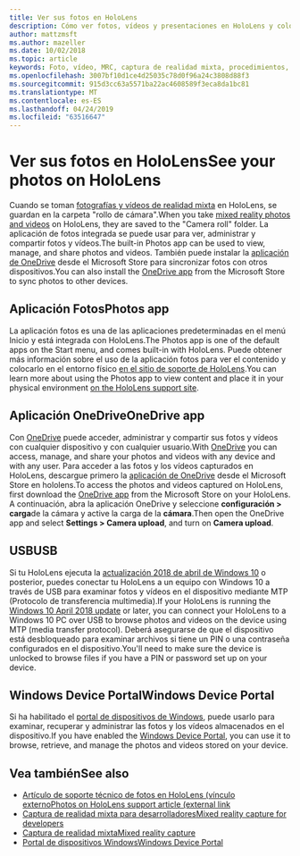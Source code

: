 ```yaml
---
title: Ver sus fotos en HoloLens
description: Cómo ver fotos, vídeos y presentaciones en HoloLens y colocarlos en el entorno físico.
author: mattzmsft
ms.author: mazeller
ms.date: 10/02/2018
ms.topic: article
keywords: Foto, vídeo, MRC, captura de realidad mixta, procedimientos, OneDrive, HoloLens, PIN, lugar, presentación de presentaciones
ms.openlocfilehash: 3007bf10d1ce4d25035c78d0f96a24c3808d88f3
ms.sourcegitcommit: 915d3cc63a5571ba22ac4608589f3eca8da1bc81
ms.translationtype: MT
ms.contentlocale: es-ES
ms.lasthandoff: 04/24/2019
ms.locfileid: "63516647"
---
```

# <a name="see-your-photos-on-hololens"></a><span data-ttu-id="4c978-104">Ver sus fotos en HoloLens</span><span class="sxs-lookup"><span data-stu-id="4c978-104">See your photos on HoloLens</span></span>

<span data-ttu-id="4c978-105">Cuando se toman [fotografías y vídeos de realidad mixta](mixed-reality-capture.md) en HoloLens, se guardan en la carpeta "rollo de cámara".</span><span class="sxs-lookup"><span data-stu-id="4c978-105">When you take [mixed reality photos and videos](mixed-reality-capture.md) on HoloLens, they are saved to the "Camera roll" folder.</span></span> <span data-ttu-id="4c978-106">La aplicación de fotos integrada se puede usar para ver, administrar y compartir fotos y vídeos.</span><span class="sxs-lookup"><span data-stu-id="4c978-106">The built-in Photos app can be used to view, manage, and share photos and videos.</span></span> <span data-ttu-id="4c978-107">También puede instalar la [aplicación de OneDrive](https://www.microsoft.com/p/onedrive/9wzdncrfj1p3) desde el Microsoft Store para sincronizar fotos con otros dispositivos.</span><span class="sxs-lookup"><span data-stu-id="4c978-107">You can also install the [OneDrive app](https://www.microsoft.com/p/onedrive/9wzdncrfj1p3) from the Microsoft Store to sync photos to other devices.</span></span> 

## <a name="photos-app"></a><span data-ttu-id="4c978-108">Aplicación Fotos</span><span class="sxs-lookup"><span data-stu-id="4c978-108">Photos app</span></span>

<span data-ttu-id="4c978-109">La aplicación fotos es una de las aplicaciones predeterminadas en el menú Inicio y está integrada con HoloLens.</span><span class="sxs-lookup"><span data-stu-id="4c978-109">The Photos app is one of the default apps on the Start menu, and comes built-in with HoloLens.</span></span> <span data-ttu-id="4c978-110">Puede obtener más información sobre el uso de la aplicación fotos para ver el contenido y colocarlo en el entorno físico [en el sitio de soporte de HoloLens](https://support.microsoft.com/help/12648).</span><span class="sxs-lookup"><span data-stu-id="4c978-110">You can learn more about using the Photos app to view content and place it in your physical environment [on the HoloLens support site](https://support.microsoft.com/help/12648).</span></span> 

## <a name="onedrive-app"></a><span data-ttu-id="4c978-111">Aplicación OneDrive</span><span class="sxs-lookup"><span data-stu-id="4c978-111">OneDrive app</span></span>

<span data-ttu-id="4c978-112">Con [OneDrive](https://onedrive.live.com/) puede acceder, administrar y compartir sus fotos y vídeos con cualquier dispositivo y con cualquier usuario.</span><span class="sxs-lookup"><span data-stu-id="4c978-112">With [OneDrive](https://onedrive.live.com/) you can access, manage, and share your photos and videos with any device and with any user.</span></span> <span data-ttu-id="4c978-113">Para acceder a las fotos y los vídeos capturados en HoloLens, descargue primero la [aplicación de OneDrive](https://www.microsoft.com/p/onedrive/9wzdncrfj1p3) desde el Microsoft Store en hololens.</span><span class="sxs-lookup"><span data-stu-id="4c978-113">To access the photos and videos captured on HoloLens, first download the [OneDrive app](https://www.microsoft.com/p/onedrive/9wzdncrfj1p3) from the Microsoft Store on your HoloLens.</span></span> <span data-ttu-id="4c978-114">A continuación, abra la aplicación OneDrive y seleccione **configuración > carga**de la cámara y active la carga de la **cámara**.</span><span class="sxs-lookup"><span data-stu-id="4c978-114">Then open the OneDrive app and select **Settings > Camera upload**, and turn on **Camera upload**.</span></span>

## <a name="usb"></a><span data-ttu-id="4c978-115">USB</span><span class="sxs-lookup"><span data-stu-id="4c978-115">USB</span></span> 

<span data-ttu-id="4c978-116">Si tu HoloLens ejecuta la [actualización 2018 de abril de Windows 10](release-notes-april-2018.md) o posterior, puedes conectar tu HoloLens a un equipo con Windows 10 a través de USB para examinar fotos y vídeos en el dispositivo mediante MTP (Protocolo de transferencia multimedia).</span><span class="sxs-lookup"><span data-stu-id="4c978-116">If your HoloLens is running the [Windows 10 April 2018 update](release-notes-april-2018.md) or later, you can connect your HoloLens to a Windows 10 PC over USB to browse photos and videos on the device using MTP (media transfer protocol).</span></span> <span data-ttu-id="4c978-117">Deberá asegurarse de que el dispositivo está desbloqueado para examinar archivos si tiene un PIN o una contraseña configurados en el dispositivo.</span><span class="sxs-lookup"><span data-stu-id="4c978-117">You'll need to make sure the device is unlocked to browse files if you have a PIN or password set up on your device.</span></span> 

## <a name="windows-device-portal"></a><span data-ttu-id="4c978-118">Windows Device Portal</span><span class="sxs-lookup"><span data-stu-id="4c978-118">Windows Device Portal</span></span>

<span data-ttu-id="4c978-119">Si ha habilitado el [portal de dispositivos de Windows](using-the-windows-device-portal.md#mixed-reality-capture), puede usarlo para examinar, recuperar y administrar las fotos y los vídeos almacenados en el dispositivo.</span><span class="sxs-lookup"><span data-stu-id="4c978-119">If you have enabled the [Windows Device Portal](using-the-windows-device-portal.md#mixed-reality-capture), you can use it to browse, retrieve, and manage the photos and videos stored on your device.</span></span>

## <a name="see-also"></a><span data-ttu-id="4c978-120">Vea también</span><span class="sxs-lookup"><span data-stu-id="4c978-120">See also</span></span>

* [<span data-ttu-id="4c978-121">Artículo de soporte técnico de fotos en HoloLens (vínculo externo</span><span class="sxs-lookup"><span data-stu-id="4c978-121">Photos on HoloLens support article (external link</span></span>](https://support.microsoft.com/help/12648)
* [<span data-ttu-id="4c978-122">Captura de realidad mixta para desarrolladores</span><span class="sxs-lookup"><span data-stu-id="4c978-122">Mixed reality capture for developers</span></span>](mixed-reality-capture-for-developers.md)
* [<span data-ttu-id="4c978-123">Captura de realidad mixta</span><span class="sxs-lookup"><span data-stu-id="4c978-123">Mixed reality capture</span></span>](mixed-reality-capture.md)
* [<span data-ttu-id="4c978-124">Portal de dispositivos Windows</span><span class="sxs-lookup"><span data-stu-id="4c978-124">Windows Device Portal</span></span>](using-the-windows-device-portal.md)
